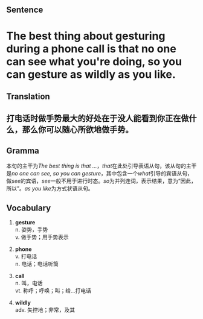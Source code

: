 ## Sentence

<h1>The best thing about gesturing during a phone call is that no one can see what you're doing, so you can gesture as wildly as you like.</h1>

## Translation

<h2>打电话时做手势最大的好处在于没人能看到你正在做什么，那么你可以随心所欲地做手势。</h2>

## Gramma     

本句的主干为*The best thing is that ...*，*that*在此处引导表语从句，该从句的主干是*no one can see, so you can gesture*，其中包含一个*what*引导的宾语从句，做*see*的宾语，*see*一般不用于进行时态。*so*为并列连词，表示结果，意为“因此，所以”。*as you like*为方式状语从句。      


## Vocabulary   

1. **gesture**       
n. 姿势，手势         
v. 做手势；用手势表示          

2. **phone**         
v. 打电话         
n. 电话；电话听筒         

3. **call**         
n. 叫，电话         
vt. 称呼；呼唤；叫；给...打电话         

4. **wildly**         
adv. 失控地；非常，及其         
